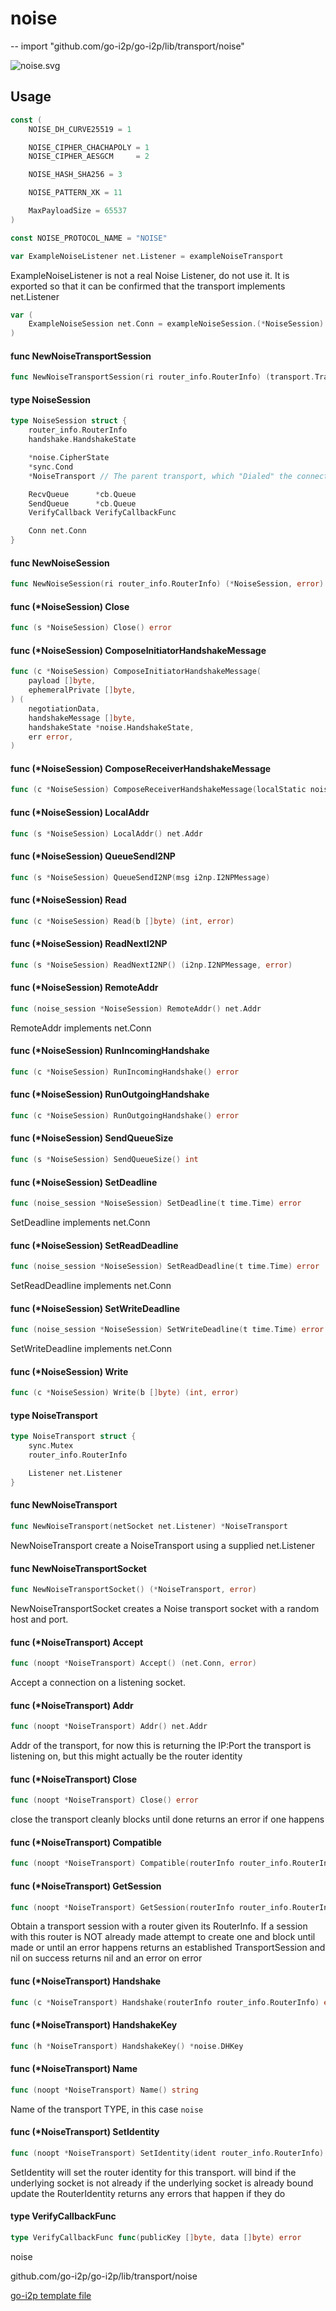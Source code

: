 # noise
--
    import "github.com/go-i2p/go-i2p/lib/transport/noise"

![noise.svg](noise.svg)



## Usage

```go
const (
	NOISE_DH_CURVE25519 = 1

	NOISE_CIPHER_CHACHAPOLY = 1
	NOISE_CIPHER_AESGCM     = 2

	NOISE_HASH_SHA256 = 3

	NOISE_PATTERN_XK = 11

	MaxPayloadSize = 65537
)
```

```go
const NOISE_PROTOCOL_NAME = "NOISE"
```

```go
var ExampleNoiseListener net.Listener = exampleNoiseTransport
```
ExampleNoiseListener is not a real Noise Listener, do not use it. It is exported
so that it can be confirmed that the transport implements net.Listener

```go
var (
	ExampleNoiseSession net.Conn = exampleNoiseSession.(*NoiseSession)
)
```

#### func  NewNoiseTransportSession

```go
func NewNoiseTransportSession(ri router_info.RouterInfo) (transport.TransportSession, error)
```

#### type NoiseSession

```go
type NoiseSession struct {
	router_info.RouterInfo
	handshake.HandshakeState

	*noise.CipherState
	*sync.Cond
	*NoiseTransport // The parent transport, which "Dialed" the connection to the peer with whom we established the session

	RecvQueue      *cb.Queue
	SendQueue      *cb.Queue
	VerifyCallback VerifyCallbackFunc

	Conn net.Conn
}
```


#### func  NewNoiseSession

```go
func NewNoiseSession(ri router_info.RouterInfo) (*NoiseSession, error)
```

#### func (*NoiseSession) Close

```go
func (s *NoiseSession) Close() error
```

#### func (*NoiseSession) ComposeInitiatorHandshakeMessage

```go
func (c *NoiseSession) ComposeInitiatorHandshakeMessage(
	payload []byte,
	ephemeralPrivate []byte,
) (
	negotiationData,
	handshakeMessage []byte,
	handshakeState *noise.HandshakeState,
	err error,
)
```

#### func (*NoiseSession) ComposeReceiverHandshakeMessage

```go
func (c *NoiseSession) ComposeReceiverHandshakeMessage(localStatic noise.DHKey, remoteStatic []byte, payload []byte, ephemeralPrivate []byte) (negData, msg []byte, state *noise.HandshakeState, err error)
```

#### func (*NoiseSession) LocalAddr

```go
func (s *NoiseSession) LocalAddr() net.Addr
```

#### func (*NoiseSession) QueueSendI2NP

```go
func (s *NoiseSession) QueueSendI2NP(msg i2np.I2NPMessage)
```

#### func (*NoiseSession) Read

```go
func (c *NoiseSession) Read(b []byte) (int, error)
```

#### func (*NoiseSession) ReadNextI2NP

```go
func (s *NoiseSession) ReadNextI2NP() (i2np.I2NPMessage, error)
```

#### func (*NoiseSession) RemoteAddr

```go
func (noise_session *NoiseSession) RemoteAddr() net.Addr
```
RemoteAddr implements net.Conn

#### func (*NoiseSession) RunIncomingHandshake

```go
func (c *NoiseSession) RunIncomingHandshake() error
```

#### func (*NoiseSession) RunOutgoingHandshake

```go
func (c *NoiseSession) RunOutgoingHandshake() error
```

#### func (*NoiseSession) SendQueueSize

```go
func (s *NoiseSession) SendQueueSize() int
```

#### func (*NoiseSession) SetDeadline

```go
func (noise_session *NoiseSession) SetDeadline(t time.Time) error
```
SetDeadline implements net.Conn

#### func (*NoiseSession) SetReadDeadline

```go
func (noise_session *NoiseSession) SetReadDeadline(t time.Time) error
```
SetReadDeadline implements net.Conn

#### func (*NoiseSession) SetWriteDeadline

```go
func (noise_session *NoiseSession) SetWriteDeadline(t time.Time) error
```
SetWriteDeadline implements net.Conn

#### func (*NoiseSession) Write

```go
func (c *NoiseSession) Write(b []byte) (int, error)
```

#### type NoiseTransport

```go
type NoiseTransport struct {
	sync.Mutex
	router_info.RouterInfo

	Listener net.Listener
}
```


#### func  NewNoiseTransport

```go
func NewNoiseTransport(netSocket net.Listener) *NoiseTransport
```
NewNoiseTransport create a NoiseTransport using a supplied net.Listener

#### func  NewNoiseTransportSocket

```go
func NewNoiseTransportSocket() (*NoiseTransport, error)
```
NewNoiseTransportSocket creates a Noise transport socket with a random host and
port.

#### func (*NoiseTransport) Accept

```go
func (noopt *NoiseTransport) Accept() (net.Conn, error)
```
Accept a connection on a listening socket.

#### func (*NoiseTransport) Addr

```go
func (noopt *NoiseTransport) Addr() net.Addr
```
Addr of the transport, for now this is returning the IP:Port the transport is
listening on, but this might actually be the router identity

#### func (*NoiseTransport) Close

```go
func (noopt *NoiseTransport) Close() error
```
close the transport cleanly blocks until done returns an error if one happens

#### func (*NoiseTransport) Compatible

```go
func (noopt *NoiseTransport) Compatible(routerInfo router_info.RouterInfo) bool
```

#### func (*NoiseTransport) GetSession

```go
func (noopt *NoiseTransport) GetSession(routerInfo router_info.RouterInfo) (transport.TransportSession, error)
```
Obtain a transport session with a router given its RouterInfo. If a session with
this router is NOT already made attempt to create one and block until made or
until an error happens returns an established TransportSession and nil on
success returns nil and an error on error

#### func (*NoiseTransport) Handshake

```go
func (c *NoiseTransport) Handshake(routerInfo router_info.RouterInfo) error
```

#### func (*NoiseTransport) HandshakeKey

```go
func (h *NoiseTransport) HandshakeKey() *noise.DHKey
```

#### func (*NoiseTransport) Name

```go
func (noopt *NoiseTransport) Name() string
```
Name of the transport TYPE, in this case `noise`

#### func (*NoiseTransport) SetIdentity

```go
func (noopt *NoiseTransport) SetIdentity(ident router_info.RouterInfo) (err error)
```
SetIdentity will set the router identity for this transport. will bind if the
underlying socket is not already if the underlying socket is already bound
update the RouterIdentity returns any errors that happen if they do

#### type VerifyCallbackFunc

```go
type VerifyCallbackFunc func(publicKey []byte, data []byte) error
```



noise 

github.com/go-i2p/go-i2p/lib/transport/noise

[go-i2p template file](/template.md)
